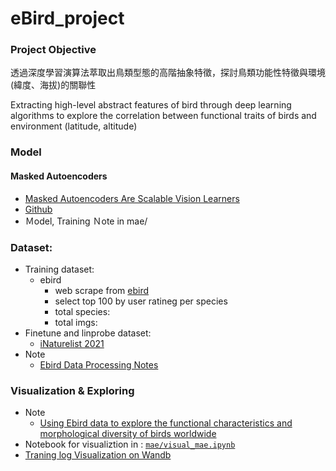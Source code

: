 # eBird_project

### Project Objective
透過深度學習演算法萃取出鳥類型態的高階抽象特徵，探討鳥類功能性特徵與環境(緯度、海拔)的關聯性  

Extracting high-level abstract features of bird through deep learning algorithms to explore the correlation between functional traits of birds and environment (latitude, altitude)

### Model 
#### Masked Autoencoders
- [Masked Autoencoders Are Scalable Vision Learners](https://arxiv.org/abs/2111.06377)
- [Github](https://github.com/facebookresearch/mae)
- Ｍodel, Training Ｎote in mae/

### Dataset:
- Training dataset:
  - ebird
    - web scrape from [ebird](https://ebird.org)
    - select top 100 by user ratineg per species
    - total species:  
    - total imgs:
- Finetune and linprobe dataset:
  - [iNaturelist 2021](https://github.com/visipedia/inat_comp/tree/master/2021)
- Note   
  - [Ebird Data Processing Notes](https://hackmd.io/@YungHuiHsu/ryAfJpDN5)

### Visualization & Exploring
- Note
  - [Using Ebird data to explore the functional characteristics and morphological diversity of birds worldwide](https://hackmd.io/@YungHuiHsu/Hycb0ScU9)
- Notebook for visualiztion in : [`mae/visual_mae.ipynb`](https://github.com/YunghuiHsu/ebird_project/blob/main/mae/visual_mae.ipynb)
- [Traning log Visualization on Wandb](https://wandb.ai/yunghui/MAE_VSC_eBird)
